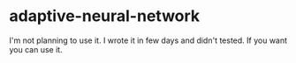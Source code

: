 # adaptive-neural-network
I'm not planning to use it. I wrote it in few days and didn't tested. If you want you can use it.
